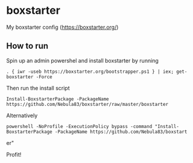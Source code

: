 # boxstarter
My boxstarter config (https://boxstarter.org/)

## How to run

Spin up an admin powershel and install boxstarter by running

    . { iwr -useb https://boxstarter.org/bootstrapper.ps1 } | iex; get-boxstarter -Force
    
Then run the install script

    Install-BoxstarterPackage -PackageName https://github.com/Nebula83/boxstarter/raw/master/boxstarter
    
Alternatively
 
    powershell -NoProfile -ExecutionPolicy bypass -command "Install-BoxstarterPackage -PackageName https://github.com/Nebula83/boxstart
er"
    
Profit!
